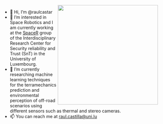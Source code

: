 <img src="https://user-images.githubusercontent.com/19224888/202742404-8c0f9a67-ca58-48f0-85ea-2dd3a6c3a02a.png" align="right" width="325">

- 👋 Hi, I’m @raulcastar
- 👀 I’m interested in Space Robotics and I am currently working at the [SpaceR](https://www.spacer.lu/) group of the Interdisciplinary Research Center for Security reliability and Trust (SnT) in the University of Luxembourg.
- 🌱 I’m currently researching machine learning techniques for the terramechanics prediction and environmental perception of off-road scenarios using different sensors such as thermal and stereo cameras.
- 📫 You can reach me at raul.castilla@uni.lu

<!---
raulcastar/raulcastar is a ✨ special ✨ repository because its `README.md` (this file) appears on your GitHub profile.
You can click the Preview link to take a look at your changes.
--->
